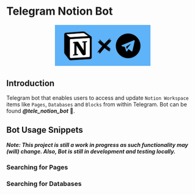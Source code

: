 # Telegram Notion Bot

<p style="text-align:center;">
    <img src="img/tele-notion-bot-logo-landscape.png" alt="drawing" width="250"/>
</p>

## Introduction

Telegram bot that enables users to access and update `Notion Workspace` items like `Pages`, `Databases` and `Blocks` from within Telegram. Bot can be found ***@tele_notion_bot*** 🚀.

## Bot Usage Snippets

***Note: This project is still a work in progress as such functionality may (will) change. Also, Bot is still in development and testing locally.***

### Searching for Pages

### Searching for Databases
